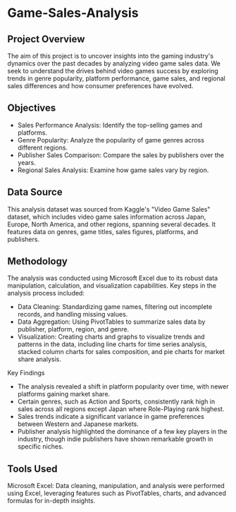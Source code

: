 # Game-Sales-Analysis
## Project Overview
The aim of this project is to uncover insights into the gaming industry's dynamics over the past decades by analyzing video game sales data. We seek to understand the drives behind video games success by exploring trends in genre popularity, platform performance, game sales, and regional sales differences and how consumer preferences have evolved.
## Objectives
- Sales Performance Analysis: Identify the top-selling games and platforms.
- Genre Popularity: Analyze the popularity of game genres across different regions.
- Publisher Sales Comparison: Compare the sales by publishers over the years.
- Regional Sales Analysis: Examine how game sales vary by region.
## Data Source
This analysis dataset was sourced from Kaggle's "Video Game Sales" dataset, which includes video game sales information across Japan, Europe, North America, and other regions, spanning several decades. It features data on genres, game titles, sales figures, platforms, and publishers.
## Methodology
The analysis was conducted using Microsoft Excel due to its robust data manipulation, calculation, and visualization capabilities. Key steps in the analysis process included:

- Data Cleaning: Standardizing game names, filtering out incomplete records, and handling missing values.
- Data Aggregation: Using PivotTables to summarize sales data by publisher, platform, region, and genre.
- Visualization: Creating charts and graphs to visualize trends and patterns in the data, including line charts for time series analysis, stacked column charts for sales composition, and pie charts for market share analysis.

Key Findings
- The analysis revealed a shift in platform popularity over time, with newer platforms gaining market share.
- Certain genres, such as Action and Sports, consistently rank high in sales across all regions except Japan where Role-Playing rank highest.
- Sales trends indicate a significant variance in game preferences between Western and Japanese markets.
- Publisher analysis highlighted the dominance of a few key players in the industry, though indie publishers have shown remarkable growth in specific niches.

## Tools Used
Microsoft Excel: Data cleaning, manipulation, and analysis were performed using Excel, leveraging features such as PivotTables, charts, and advanced formulas for in-depth insights.
